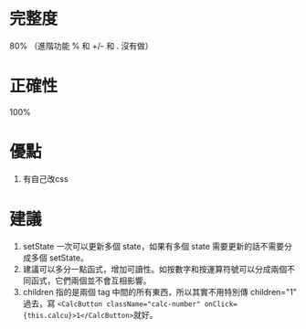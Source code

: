 # 完整度
80% （進階功能 % 和 +/- 和 . 沒有做）

# 正確性
100%

# 優點
1. 有自己改css

# 建議
1. setState 一次可以更新多個 state，如果有多個 state 需要更新的話不需要分成多個 setState。
2. 建議可以多分一點函式，增加可讀性。如按數字和按運算符號可以分成兩個不同函式，它們兩個並不會互相影響。
3. children 指的是兩個 tag 中間的所有東西，所以其實不用特別傳 children="1" 過去，寫 `<CalcButton className="calc-number" onClick={this.calcu}>1</CalcButton>`就好。
